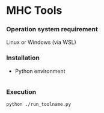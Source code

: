 # MHC Tools

### Operation system requirement
Linux or Windows (via WSL)

### Installation
* Python environment
```text

```

### Execution
```text
python ./run_toolname.py
```